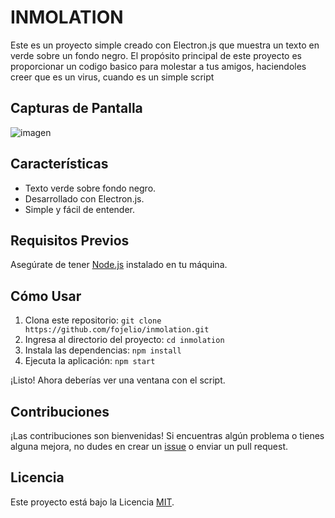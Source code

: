 # INMOLATION

Este es un proyecto simple creado con Electron.js que muestra un texto en verde sobre un fondo negro. El propósito principal de este proyecto es proporcionar un codigo basico para molestar a tus amigos, haciendoles creer que es un virus, cuando es un simple script

## Capturas de Pantalla

![imagen](https://github.com/fojelio/Inmolation/assets/79102693/b82db95f-d6ae-4673-844a-3a845ea49da9)

## Características

- Texto verde sobre fondo negro.
- Desarrollado con Electron.js.
- Simple y fácil de entender.

## Requisitos Previos

Asegúrate de tener [Node.js](https://nodejs.org/) instalado en tu máquina.

## Cómo Usar

1. Clona este repositorio: `git clone https://github.com/fojelio/inmolation.git`
2. Ingresa al directorio del proyecto: `cd inmolation`
3. Instala las dependencias: `npm install`
4. Ejecuta la aplicación: `npm start`

¡Listo! Ahora deberías ver una ventana con el script.

## Contribuciones

¡Las contribuciones son bienvenidas! Si encuentras algún problema o tienes alguna mejora, no dudes en crear un [issue](https://github.com/fojelio/inmolation/issues) o enviar un pull request.

## Licencia

Este proyecto está bajo la Licencia [MIT](LICENSE).
